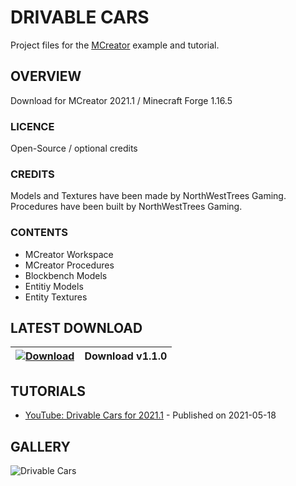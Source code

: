 # DRIVABLE CARS
Project files for the [MCreator](https://mcreator.net/) example and tutorial. 

## OVERVIEW
Download for MCreator 2021.1 / Minecraft Forge 1.16.5

### LICENCE
Open-Source / optional credits

### CREDITS
Models and Textures have been made by NorthWestTrees Gaming.    
Procedures have been built by NorthWestTrees Gaming.

### CONTENTS
* MCreator Workspace
* MCreator Procedures
* Blockbench Models
* Entitiy Models
* Entity Textures

## LATEST DOWNLOAD
| [![Download](https://i.imgur.com/Xcxx2Gr.png)](https://github.com/MCreator-Examples/Drivable-Cars/files/6496237/Drivable_Car_Example_Files.zip) | Download v1.1.0 |
| --- | --- |

## TUTORIALS
* [YouTube: Drivable Cars for 2021.1](https://youtu.be/VXWX02zXMjc) - Published on 2021-05-18

## GALLERY
![Drivable Cars](https://i.imgur.com/g1kaXnZ.png)
